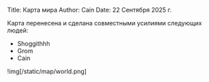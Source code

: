 Title: Карта мира
Author: Cain
Date: 22 Сентября 2025 г.

Карта перенесена и сделана совместными усилиями следующих людей:

- Shoggithhh
- Grom
- Cain

!img[/static/map/world.png]
